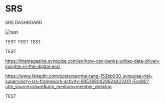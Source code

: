 # SRS

SRS DASHBOARD

![test](https://user-images.githubusercontent.com/61132301/210494465-390789c0-1848-4e4c-8ce4-722749b5db8a.png)

TEST TEST TEST

TEST

https://themagazine.synpulse.com/en/how-can-banks-utilise-data-driven-insights-in-the-digital-era/

https://www.linkedin.com/posts/perrine-tang-152bb030_synpulse-risk-supervisory-srs-framework-activity-6952880429624422401-EvoM/?utm_source=share&utm_medium=member_desktop

TEST
